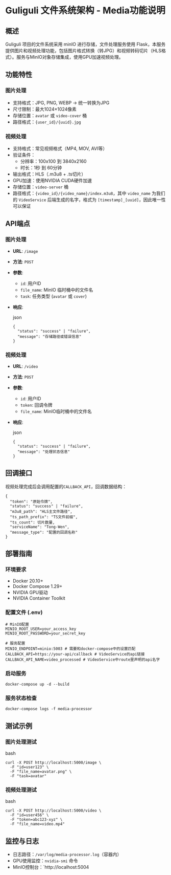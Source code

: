 # Guliguli 文件系统架构 - Media功能说明

## 概述

Guliguli 项目的文件系统采用 minIO 进行存储，文件处理服务使用 Flask，本服务提供图片和视频处理功能，包括图片格式转换（转JPG）和视频转码切片（HLS格式）。服务与MinIO对象存储集成，使用GPU加速视频处理。

## 功能特性

### 图片处理

- 支持格式：JPG, PNG, WEBP → 统一转换为JPG
- 尺寸限制：最大1024×1024像素
- 存储位置：`avatar` 或 `video-cover` 桶
- 路径格式：`{user_id}/{uuid}.jpg`

### 视频处理

- 支持格式：常见视频格式（MP4, MOV, AVI等）
- 验证条件：
  - 分辨率：100x100 到 3840x2160
  - 时长：1秒 到 60分钟
- 输出格式：HLS（.m3u8 + .ts切片）
- GPU加速：使用NVIDIA CUDA硬件加速
- 存储位置：`video-server` 桶
- 路径格式：`{video_id}/{video_name}/index.m3u8`，其中 `video_name` 为我们的 `VideoService` 后端生成的名字，格式为 `[timestamp]_[uuid]`，因此唯一性可以保证

## API端点

### 图片处理

- **URL**: `/image`

- **方法**: `POST`

- **参数**:

  - `id`: 用户ID
  - `file_name`: MinIO 临时桶中的文件名
  - `task`: 任务类型 (`avatar` 或 `cover`)

- **响应**:

  json

  ```
  {
    "status": "success" | "failure",
    "message": "存储路径或错误信息"
  }
  ```

### 视频处理

- **URL**: `/video`

- **方法**: `POST`

- **参数**:

  - `id`: 用户ID
  - `token`: 回调令牌
  - `file_name`: MinIO临时桶中的文件名

- **响应**:

  json

  ```
  {
    "status": "success" | "failure",
    "message": "处理状态信息"
  }
  ```

## 回调接口

视频处理完成后会调用配置的`CALLBACK_API`，回调数据结构：

```
{
  "token": "原始令牌",
  "status": "success" | "failure",
  "m3u8_path": "HLS主文件路径",
  "ts_path_prefix": "TS文件前缀",
  "ts_count": 切片数量,
  "serviceName": "Tong-Wen",
  "message_type": "配置的回调名称"
}
```

## 部署指南

### 环境要求

- Docker 20.10+
- Docker Compose 1.29+
- NVIDIA GPU驱动
- NVIDIA Container Toolkit

### 配置文件 (.env)

```
# MinIO配置
MINIO_ROOT_USER=your_access_key
MINIO_ROOT_PASSWORD=your_secret_key

# 服务配置
MINIO_ENDPOINT=minio:5003 # 需要和docker-compose中的设置匹配
CALLBACK_API=https://your-api/callback # VideoService的api链接
CALLBACK_API_NAME=video_processed # VideoService中route里声明的api名字
```

### 启动服务

```
docker-compose up -d --build
```

### 服务状态检查

```
docker-compose logs -f media-processor
```

## 测试示例

### 图片处理测试

bash

```
curl -X POST http://localhost:5000/image \
  -F "id=user123" \
  -F "file_name=avatar.png" \
  -F "task=avatar"
```

### 视频处理测试

bash

```
curl -X POST http://localhost:5000/video \
  -F "id=user456" \
  -F "token=abc123-xyz" \
  -F "file_name=video.mp4"
```

## 监控与日志

- 日志路径：`/var/log/media-processor.log`（容器内）
- GPU使用监控：`nvidia-smi` 命令
- MinIO控制台：`http://localhost:5004